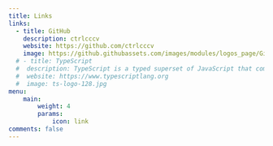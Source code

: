 ```yaml
---
title: Links
links:
  - title: GitHub
    description: ctrlcccv
    website: https://github.com/ctrlcccv
    image: https://github.githubassets.com/images/modules/logos_page/GitHub-Mark.png
  # - title: TypeScript
  #  description: TypeScript is a typed superset of JavaScript that compiles to plain JavaScript.
  #  website: https://www.typescriptlang.org
  #  image: ts-logo-128.jpg
menu:
    main: 
        weight: 4
        params:
            icon: link
comments: false
---
```

